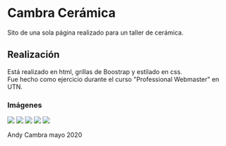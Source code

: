 # Cambra Cerámica
Sito de una sola página realizado para un taller de cerámica.
## Realización
Está realizado en html, grillas de Boostrap y estilado en css.\
Fue hecho como ejercicio durante el curso "Professional Webmaster" en UTN.
### Imágenes
![](https://res.cloudinary.com/danb0chax/image/upload/v1638195752/Cer%C3%A1mica/Captura_de_Pantalla_2021-11-29_a_la_s_11.06.24_phvczu.png)
![](https://res.cloudinary.com/danb0chax/image/upload/v1638195790/Cer%C3%A1mica/Captura_de_Pantalla_2021-11-29_a_la_s_11.07.05_nxuaac.png)
![](https://res.cloudinary.com/danb0chax/image/upload/v1638195832/Cer%C3%A1mica/Captura_de_Pantalla_2021-11-29_a_la_s_11.07.35_ciwdfe.png)
![](https://res.cloudinary.com/danb0chax/image/upload/v1638195265/Cer%C3%A1mica/Captura_de_Pantalla_2021-11-29_a_la_s_11.08.19_eaoupo.png)
![](https://res.cloudinary.com/danb0chax/image/upload/v1638195273/Cer%C3%A1mica/Captura_de_Pantalla_2021-11-29_a_la_s_11.09.16_ajgnzn.png)

Andy Cambra mayo 2020
